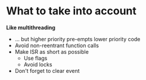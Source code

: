 # What to take into account

**Like multithreading**
- ... but higher priority pre-empts lower priority code
- Avoid non-reentrant function calls
- Make ISR as short as possible
    - Use flags
    - Avoid locks
- Don't forget to clear event